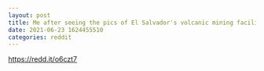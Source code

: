 ```yaml
--- 
layout: post 
title: Me after seeing the pics of El Salvador's volcanic mining facility 
date: 2021-06-23 1624455510 
categories: reddit 
--- 
```

https://redd.it/o6czt7